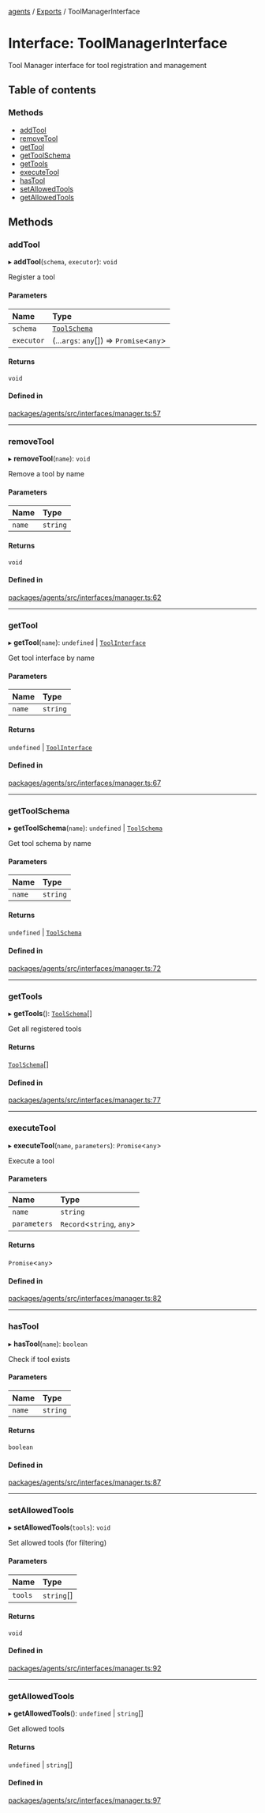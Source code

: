 <!-- 
 ⚠️  AUTO-GENERATED FILE - DO NOT EDIT MANUALLY
 This file is automatically generated by scripts/docs-generator.js
 To make changes, edit the source TypeScript files or update the generator script
-->

[agents](../../) / [Exports](../modules) / ToolManagerInterface

# Interface: ToolManagerInterface

Tool Manager interface for tool registration and management

## Table of contents

### Methods

- [addTool](ToolManagerInterface#addtool)
- [removeTool](ToolManagerInterface#removetool)
- [getTool](ToolManagerInterface#gettool)
- [getToolSchema](ToolManagerInterface#gettoolschema)
- [getTools](ToolManagerInterface#gettools)
- [executeTool](ToolManagerInterface#executetool)
- [hasTool](ToolManagerInterface#hastool)
- [setAllowedTools](ToolManagerInterface#setallowedtools)
- [getAllowedTools](ToolManagerInterface#getallowedtools)

## Methods

### addTool

▸ **addTool**(`schema`, `executor`): `void`

Register a tool

#### Parameters

| Name | Type |
| :------ | :------ |
| `schema` | [`ToolSchema`](ToolSchema) |
| `executor` | (...`args`: `any`[]) => `Promise`\<`any`\> |

#### Returns

`void`

#### Defined in

[packages/agents/src/interfaces/manager.ts:57](https://github.com/woojubb/robota/blob/69cbf57340262bed3ca42ae6af241896c191a29c/packages/agents/src/interfaces/manager.ts#L57)

___

### removeTool

▸ **removeTool**(`name`): `void`

Remove a tool by name

#### Parameters

| Name | Type |
| :------ | :------ |
| `name` | `string` |

#### Returns

`void`

#### Defined in

[packages/agents/src/interfaces/manager.ts:62](https://github.com/woojubb/robota/blob/69cbf57340262bed3ca42ae6af241896c191a29c/packages/agents/src/interfaces/manager.ts#L62)

___

### getTool

▸ **getTool**(`name`): `undefined` \| [`ToolInterface`](ToolInterface)

Get tool interface by name

#### Parameters

| Name | Type |
| :------ | :------ |
| `name` | `string` |

#### Returns

`undefined` \| [`ToolInterface`](ToolInterface)

#### Defined in

[packages/agents/src/interfaces/manager.ts:67](https://github.com/woojubb/robota/blob/69cbf57340262bed3ca42ae6af241896c191a29c/packages/agents/src/interfaces/manager.ts#L67)

___

### getToolSchema

▸ **getToolSchema**(`name`): `undefined` \| [`ToolSchema`](ToolSchema)

Get tool schema by name

#### Parameters

| Name | Type |
| :------ | :------ |
| `name` | `string` |

#### Returns

`undefined` \| [`ToolSchema`](ToolSchema)

#### Defined in

[packages/agents/src/interfaces/manager.ts:72](https://github.com/woojubb/robota/blob/69cbf57340262bed3ca42ae6af241896c191a29c/packages/agents/src/interfaces/manager.ts#L72)

___

### getTools

▸ **getTools**(): [`ToolSchema`](ToolSchema)[]

Get all registered tools

#### Returns

[`ToolSchema`](ToolSchema)[]

#### Defined in

[packages/agents/src/interfaces/manager.ts:77](https://github.com/woojubb/robota/blob/69cbf57340262bed3ca42ae6af241896c191a29c/packages/agents/src/interfaces/manager.ts#L77)

___

### executeTool

▸ **executeTool**(`name`, `parameters`): `Promise`\<`any`\>

Execute a tool

#### Parameters

| Name | Type |
| :------ | :------ |
| `name` | `string` |
| `parameters` | `Record`\<`string`, `any`\> |

#### Returns

`Promise`\<`any`\>

#### Defined in

[packages/agents/src/interfaces/manager.ts:82](https://github.com/woojubb/robota/blob/69cbf57340262bed3ca42ae6af241896c191a29c/packages/agents/src/interfaces/manager.ts#L82)

___

### hasTool

▸ **hasTool**(`name`): `boolean`

Check if tool exists

#### Parameters

| Name | Type |
| :------ | :------ |
| `name` | `string` |

#### Returns

`boolean`

#### Defined in

[packages/agents/src/interfaces/manager.ts:87](https://github.com/woojubb/robota/blob/69cbf57340262bed3ca42ae6af241896c191a29c/packages/agents/src/interfaces/manager.ts#L87)

___

### setAllowedTools

▸ **setAllowedTools**(`tools`): `void`

Set allowed tools (for filtering)

#### Parameters

| Name | Type |
| :------ | :------ |
| `tools` | `string`[] |

#### Returns

`void`

#### Defined in

[packages/agents/src/interfaces/manager.ts:92](https://github.com/woojubb/robota/blob/69cbf57340262bed3ca42ae6af241896c191a29c/packages/agents/src/interfaces/manager.ts#L92)

___

### getAllowedTools

▸ **getAllowedTools**(): `undefined` \| `string`[]

Get allowed tools

#### Returns

`undefined` \| `string`[]

#### Defined in

[packages/agents/src/interfaces/manager.ts:97](https://github.com/woojubb/robota/blob/69cbf57340262bed3ca42ae6af241896c191a29c/packages/agents/src/interfaces/manager.ts#L97)
